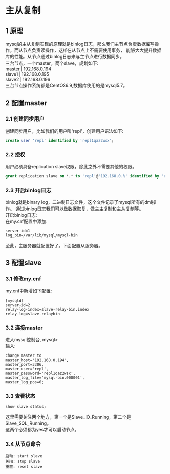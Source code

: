 # 主从复制  
## 1 原理  
mysql的主从复制实现的原理就是binlog日志，那么我们主节点负责数据库写操作，而从节点负责读操作，这样在从节点上不需要使用事务，
能够大大提升数据库的性能。从节点通过binlog日志来与主节点进行数据同步。  
三台节点，一个master，两个slave，规划如下:  
master | 192.168.0.194  
slave1 | 192.168.0.195  
slave2 | 192.168.0.196  
三台节点操作系统都是CentOS6.9,数据库使用的是mysql5.7。  

## 2 配置master  
### 2.1 创建同步用户  
创建同步用户，比如我们的用户叫'repl'，创建用户语法如下:  
```sql
create user 'repl' identified by 'repl1qaz2wsx';
```

### 2.2 授权  
用户必须具备replication slave权限，除此之外不需要其他的权限。  
```sql
grant replication slave on *.* to 'repl'@'192.168.0.%' identified by 'repl1qaz2wsx';
```

### 2.3 开启binlog日志
binlog就是binary log，二进制日志文件，这个文件记录了mysql所有的dml操作。
通过binlog日志我们可以做数据恢复，做主主复制和主从复制等。  
开启binlog日志:  
在my.cnf配置中添加:
```
server-id=1
log_bin=/var/lib/mysql/mysql-bin
```

至此，主服务器就配置好了。下面配置从服务器。

## 3 配置slave
### 3.1 修改my.cnf
my.cnf中新增如下配置:  
```
[mysqld]
server-id=2
relay-log-index=slave-relay-bin.index
relay-log=slave-relaybin
```

### 3.2 连接master
进入mysql控制台, mysql>  
输入:  
```
change master to 
master_host='192.168.0.194', 
master_port=3306,
master_user='repl',
master_password='repl1qaz2wsx',
master_log_file='mysql-bin.000001',
master_log_pos=0;
```

### 3.3 查看状态  
```
show slave status;  
```
这里需要关注两个地方，第一个是Slave_IO_Running，第二个是Slave_SQL_Running。  
这两个必须都为yes才可以启动节点。  

### 3.4 从节点命令  
```
启动: start slave  
关闭: stop slave  
重置: reset slave  
```